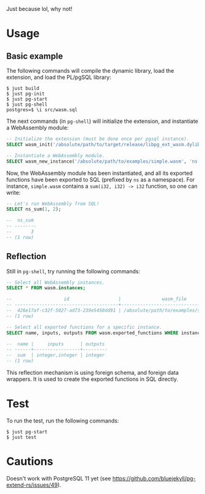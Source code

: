 Just because lol, why not!

# Usage

## Basic example

The following commands will compile the dynamic library, load the
extension, and load the PL/pgSQL library:

```shell
$ just build
$ just pg-init
$ just pg-start
$ just pg-shell
postgres=$ \i src/wasm.sql
```

The next commands (in `pg-shell`) will initialize the extension, and instantiate a
WebAssembly module:

```sql
-- Initialize the extension (must be done once per pgsql instance).
SELECT wasm_init('/absolute/path/to/target/release/libpg_ext_wasm.dylib');

-- Instantiate a WebAssembly module.
SELECT wasm_new_instance('/absolute/path/to/examples/simple.wasm', 'ns');
```

Now, the WebAssembly module has been instantiated, and all its
exported functions have been exported to SQL (prefixed by `ns` as a
namespace). For instance, `simple.wasm` contains a `sum(i32, i32) ->
i32` function, so one can write:

```sql
-- Let's run WebAssembly from SQL!
SELECT ns_sum(1, 2);

--  ns_sum
-- --------
--       3
-- (1 row)
```

## Reflection

Still in `pg-shell`, try running the following commands:

```sql
-- Select all WebAssembly instances.
SELECT * FROM wasm.instances;

--                   id                  |               wasm_file
-- --------------------------------------+----------------------------------------
--  426e17af-c32f-5027-ad73-239e5450dd91 | /absolute/path/to/examples/simple.wasm
-- (1 row)

-- Select all exported functions for a specific instance.
SELECT name, inputs, outputs FROM wasm.exported_functions WHERE instance_id = '426e17af-c32f-5027-ad73-239e5450dd91';

--  name |     inputs      | outputs
-- ------+-----------------+---------
--  sum  | integer,integer | integer
-- (1 row)
```

This reflection mechanism is using foreign schema, and foreign data
wrappers. It is used to create the exported functions in SQL directly.

# Test

To run the test, run the following commands:

```shell
$ just pg-start
$ just test
```

# Cautions

Doesn't work with PostgreSQL 11 yet (see https://github.com/bluejekyll/pg-extend-rs/issues/49).
